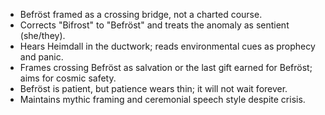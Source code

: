 - Befröst framed as a crossing bridge, not a charted course.
- Corrects "Bifrost" to "Befröst" and treats the anomaly as sentient (she/they).
- Hears Heimdall in the ductwork; reads environmental cues as prophecy and panic.
- Frames crossing Befröst as salvation or the last gift earned for Befröst; aims for cosmic safety.
- Befröst is patient, but patience wears thin; it will not wait forever.
- Maintains mythic framing and ceremonial speech style despite crisis.